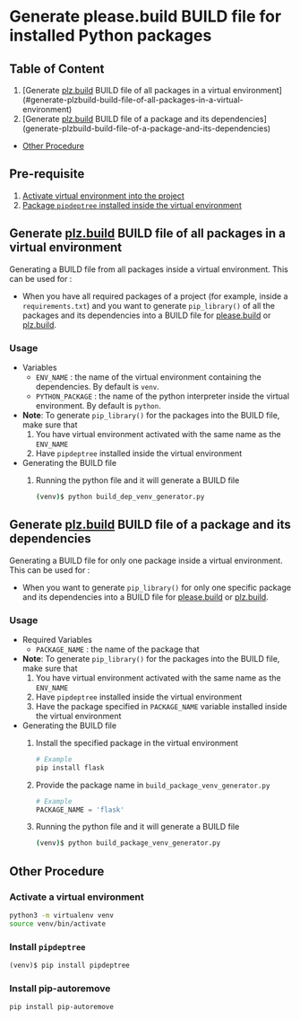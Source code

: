 # Generate please.build BUILD file for installed Python packages 

## Table of Content

1. [Generate [plz.build](http://plz.build) BUILD file of all packages in a virtual environment](#generate-plzbuild-build-file-of-all-packages-in-a-virtual-environment)
2. [Generate [plz.build](http://plz.build) BUILD file of a package and its dependencies](generate-plzbuild-build-file-of-a-package-and-its-dependencies)
- [Other Procedure](#other-procedure)

## Pre-requisite

1. [Activate virtual environment into the project](activate-a-virtual-environment)
2. [Package `pipdeptree` installed inside the virtual environment](install-pipdeptree)

## Generate [plz.build](http://plz.build) BUILD file of all packages in a virtual environment

Generating a BUILD file from all packages inside a virtual environment.
This can be used for :

- When you have all required packages of a project (for example, inside a `requirements.txt`) and you want to generate `pip_library()` of all the packages and its dependencies into a BUILD file for [please.build](http://please.build) or [plz.build](http://plz.build).

### Usage

- Variables
    - `ENV_NAME` : the name of the virtual environment containing the dependencies. By default is `venv`.
    - `PYTHON_PACKAGE` : the name of the python interpreter inside the virtual environment. By default is `python`.
- **Note**: To generate `pip_library()` for the packages into the BUILD file, make sure that
    1. You have virtual environment activated with the same name as the `ENV_NAME`
    2. Have `pipdeptree` installed inside the virtual environment
- Generating the BUILD file
    1. Running the python file and it will generate a BUILD file 

        ```bash
        (venv)$ python build_dep_venv_generator.py
        ```

## Generate [plz.build](http://plz.build) BUILD file of a package and its dependencies

Generating a BUILD file for only one package inside a virtual environment.
This can be used for :

- When you want to generate `pip_library()` for only one specific package and its dependencies into a BUILD file for [please.build](http://please.build) or [plz.build](http://plz.build).

### Usage

- Required Variables
    - `PACKAGE_NAME` : the name of the package that
- **Note**: To generate `pip_library()` for the packages into the BUILD file, make sure that
    1. You have virtual environment activated with the same name as the `ENV_NAME`
    2. Have `pipdeptree` installed inside the virtual environment
    3. Have the package specified in `PACKAGE_NAME` variable installed inside the virtual environment
- Generating the BUILD file
    1. Install the specified package in the virtual environment

        ```bash
        # Example
        pip install flask 
        ```

    2. Provide the package name in `build_package_venv_generator.py`

        ```python
        # Example
        PACKAGE_NAME = 'flask'
        ```

    3. Running the python file and it will generate a BUILD file 

        ```bash
        (venv)$ python build_package_venv_generator.py
        ```

## Other Procedure

### Activate a virtual environment

```bash
python3 -m virtualenv venv
source venv/bin/activate
```

### Install `pipdeptree`

```jsx
(venv)$ pip install pipdeptree
```

### Install pip-autoremove

```bash
pip install pip-autoremove
```